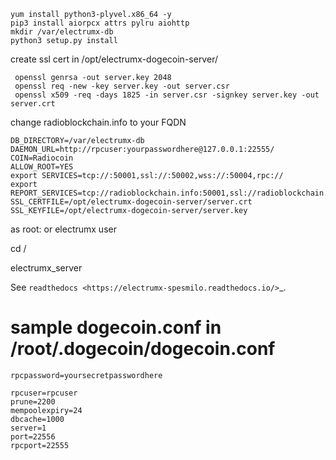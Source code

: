 
 

 
 ```
 yum install python3-plyvel.x86_64 -y
 pip3 install aiorpcx attrs pylru aiohttp
 mkdir /var/electrumx-db
 python3 setup.py install
```


create ssl cert in /opt/electrumx-dogecoin-server/
```
 openssl genrsa -out server.key 2048
 openssl req -new -key server.key -out server.csr
 openssl x509 -req -days 1825 -in server.csr -signkey server.key -out server.crt
```
change radioblockchain.info to your FQDN
```
DB_DIRECTORY=/var/electrumx-db
DAEMON_URL=http://rpcuser:yourpasswordhere@127.0.0.1:22555/
COIN=Radiocoin
ALLOW_ROOT=YES
export SERVICES=tcp://:50001,ssl://:50002,wss://:50004,rpc://
export REPORT_SERVICES=tcp://radioblockchain.info:50001,ssl://radioblockchain.info:50002,wss://radioblockchain.info:50004
SSL_CERTFILE=/opt/electrumx-dogecoin-server/server.crt
SSL_KEYFILE=/opt/electrumx-dogecoin-server/server.key

```

as root: or electrumx user 

cd /

electrumx_server

See `readthedocs <https://electrumx-spesmilo.readthedocs.io/>`_.

# sample dogecoin.conf in /root/.dogecoin/dogecoin.conf
```
rpcpassword=yoursecretpasswordhere

rpcuser=rpcuser
prune=2200
mempoolexpiry=24
dbcache=1000
server=1
port=22556
rpcport=22555
```

